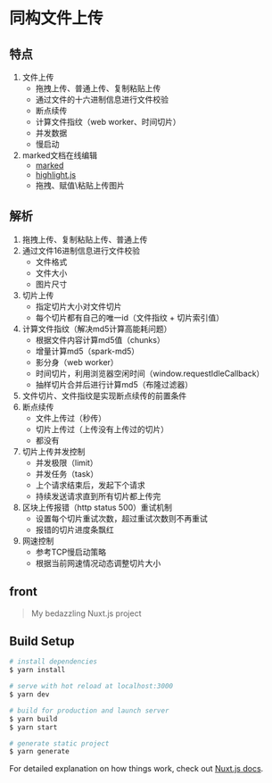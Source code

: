# 同构文件上传

## 特点
1. 文件上传
   - 拖拽上传、普通上传、复制粘贴上传
   - 通过文件的十六进制信息进行文件校验
   - 断点续传
   - 计算文件指纹（web worker、时间切片）
   - 并发数据
   - 慢启动
2. marked文档在线编辑
   - [marked](https://github.com/markedjs/marked)
   - [highlight.js](https://github.com/highlightjs/highlight.js)
   - 拖拽、赋值\粘贴上传图片
   

## 解析
1. 拖拽上传、复制粘贴上传、普通上传
2. 通过文件16进制信息进行文件校验
   - 文件格式
   - 文件大小
   - 图片尺寸
3. 切片上传
   - 指定切片大小对文件切片
   - 每个切片都有自己的唯一id（文件指纹 + 切片索引值）
4. 计算文件指纹（解决md5计算高能耗问题）
   - 根据文件内容计算md5值（chunks）
   - 增量计算md5（spark-md5）
   - 影分身（web worker）
   - 时间切片，利用浏览器空闲时间（window.requestIdleCallback）
   - 抽样切片合并后进行计算md5（布隆过滤器）
5. 文件切片、文件指纹是实现断点续传的前置条件
6. 断点续传
   - 文件上传过（秒传）
   - 切片上传过（上传没有上传过的切片）
   - 都没有
7. 切片上传并发控制
   - 并发极限（limit）
   - 并发任务（task）
   - 上个请求结束后，发起下个请求
   - 持续发送请求直到所有切片都上传完
8. 区块上传报错（http status 500）重试机制
   - 设置每个切片重试次数，超过重试次数则不再重试
   - 报错的切片进度条飘红
9. 网速控制
   - 参考TCP慢启动策略
   - 根据当前网速情况动态调整切片大小

## front

> My bedazzling Nuxt.js project

## Build Setup

```bash
# install dependencies
$ yarn install

# serve with hot reload at localhost:3000
$ yarn dev

# build for production and launch server
$ yarn build
$ yarn start

# generate static project
$ yarn generate
```

For detailed explanation on how things work, check out [Nuxt.js docs](https://nuxtjs.org).